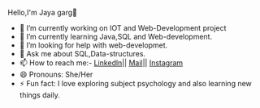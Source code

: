 Hello,I'm Jaya garg👋

- 🔭 I’m currently working on IOT and Web-Development project
- 🌱 I’m currently learning Java,SQL and Web-development.
- 🤔 I’m looking for help with web-developmet.
- 💬 Ask me about SQL,Data-structures.
- 📫 How to reach me:- [Linkedln](https://www.linkedin.com/in/jaya-garg-baa9501a0/)|| [Mail](mailto:jayagarg310@gmail.com)|| [Instagram](https://www.instagram.com/jaya_garg/)
- 😄 Pronouns: She/Her
- ⚡ Fun fact: I love exploring subject psychology and also learning new things daily.
